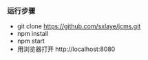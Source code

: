 ### 运行步骤

- git clone https://github.com/sxlaye/jcms.git
- npm install
- npm start
- 用浏览器打开 http://localhost:8080
